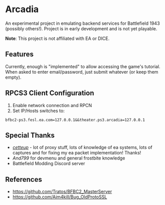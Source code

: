 # Arcadia

An experimental project in emulating backend services for Battlefield 1943 (possibly others!). Project is in early development and is not yet playable. 

**Note**: This project is not affiliated with EA or DICE.

## Features

Currently, enough is "implemented" to allow accessing the game's tutorial. When asked to enter email/password, just submit whatever (or keep them empty).

## RPCS3 Client Configuration

1. Enable network connection and RPCN
1. Set IP/Hosts switches to:

```
bfbc2-ps3.fesl.ea.com=127.0.0.1&&theater.ps3.arcadia=127.0.0.1
```

## Special Thanks

* *[cetteup](https://github.com/cetteup)* - lot of proxy stuff, lots of knowledge of ea systems, lots of captures and for fixing my ea packet implementation! Thanks! 
* *And799* for devmenu and general frostbite knowledge
* Battlefield Modding Discord server

## References

* https://github.com/Tratos/BFBC2_MasterServer
* https://github.com/Aim4kill/Bug_OldProtoSSL